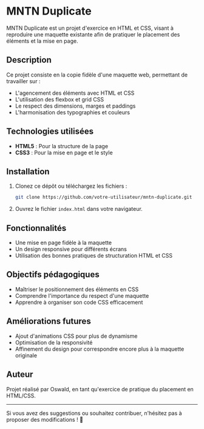 # MNTN Duplicate

MNTN Duplicate est un projet d'exercice en HTML et CSS, visant à reproduire une maquette existante afin de pratiquer le placement des éléments et la mise en page.

## Description

Ce projet consiste en la copie fidèle d'une maquette web, permettant de travailler sur :

- L'agencement des éléments avec HTML et CSS
- L'utilisation des flexbox et grid CSS
- Le respect des dimensions, marges et paddings
- L'harmonisation des typographies et couleurs

## Technologies utilisées

- **HTML5** : Pour la structure de la page
- **CSS3** : Pour la mise en page et le style

## Installation

1. Clonez ce dépôt ou téléchargez les fichiers :
   ```sh
   git clone https://github.com/votre-utilisateur/mntn-duplicate.git
   ```
2. Ouvrez le fichier `index.html` dans votre navigateur.

## Fonctionnalités

- Une mise en page fidèle à la maquette
- Un design responsive pour différents écrans
- Utilisation des bonnes pratiques de structuration HTML et CSS

## Objectifs pédagogiques

- Maîtriser le positionnement des éléments en CSS
- Comprendre l'importance du respect d'une maquette
- Apprendre à organiser son code CSS efficacement

## Améliorations futures

- Ajout d'animations CSS pour plus de dynamisme
- Optimisation de la responsivité
- Affinement du design pour correspondre encore plus à la maquette originale

## Auteur

Projet réalisé par Oswald, en tant qu'exercice de pratique du placement en HTML/CSS.

---

Si vous avez des suggestions ou souhaitez contribuer, n'hésitez pas à proposer des modifications ! 🚀
